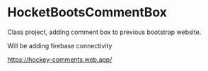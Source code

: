 # HocketBootsCommentBox

Class project, adding comment box to previous bootstrap website.

Will be adding firebase connectivity

https://hockey-comments.web.app/
